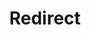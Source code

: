 ﻿---
layout: src/layouts/Redirect.astro
title: Redirect
redirect: /docs/octopus-rest-api/examples/deployment-process/add-environment-to-step
pubDate:  2023-01-01
navSearch: false
navSitemap: false
navMenu: false
---
